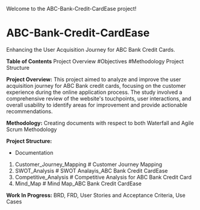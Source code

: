 Welcome to the ABC-Bank-Credit-CardEase project!
# ABC-Bank-Credit-CardEase
Enhancing the User Acquisition Journey for ABC Bank Credit Cards. 

**Table of Contents**
 Project Overview
 #Objectives
 #Methodology
 Project Structure

**Project Overview:** 
This project aimed to analyze and improve the user acquisition journey for ABC Bank credit cards, focusing on the customer experience during the online application process. The study involved a comprehensive review of the website's touchpoints, user interactions, and overall usability to identify areas for improvement and provide actionable recommendations.

**Methodology:**
Creating documents with respect to both Waterfall and Agile Scrum Methodology

**Project Structure:**
- Documentation
1) Customer_Journey_Mapping # Customer Journey Mapping
2) SWOT_Analysis  # SWOT Analayis_ABC Bank Credit CardEase
3) Competitive_Analysis # Competitive Analysis for ABC Bank Credit Card
4) Mind_Map # Mind Map_ABC Bank Credit CardEase

**Work In Progress:**
BRD,
FRD,
User Stories and Acceptance Criteria,
Use Cases


